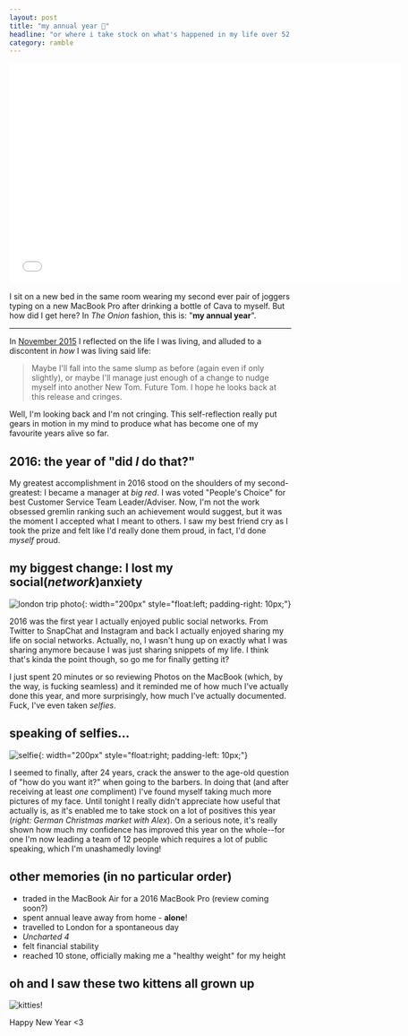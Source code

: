 ```yaml
---
layout: post
title: "my annual year 📖"
headline: "or where i take stock on what's happened in my life over 52 weeks in no particular order and in no particular coherent fashion"
category: ramble
---
```


<iframe width="700" height="394" src="//www.youtube.com/embed/Lm-rpaWkONI" frameborder="0" allowfullscreen="0"> </iframe>

I sit on a new bed in the same room wearing my second ever pair of joggers typing on a new MacBook Pro after drinking a bottle of Cava to myself. But how did I get here? In *The Onion* fashion, this is: "**my annual year**".

---

In [November 2015](/2015/11/16/time-passes) I reflected on the life I was living, and alluded to a discontent in *how* I was living said life:

> Maybe I'll
fall into the same slump as before (again even if only slightly), or maybe I'll
manage just enough of a change to nudge myself into another New Tom. Future Tom.
 I hope he looks back at this release and cringes.

Well, I'm looking back and I'm not cringing. This self-reflection really put gears in motion in my mind to produce what has become one of my favourite years alive so far.

## 2016: the year of "did *I* do that?"

My greatest accomplishment in 2016 stood on the shoulders of my second-greatest: I became a manager at *big red*. I was voted "People's Choice" for best Customer Service Team Leader/Adviser. Now, I'm not the work obsessed gremlin ranking such an achievement would suggest, but it was the moment I accepted what I meant to others. I saw my best friend cry as I took the prize and felt like I'd really done them proud, in fact, I'd done *myself* proud.

## my biggest change: I lost my social(*network*)anxiety

![london trip photo](http://s23.postimg.org/b8n1j2msb/IMG_0194.jpg){: width="200px" style="float:left; padding-right: 10px;"}

2016 was the first year I actually enjoyed public social networks. From Twitter to SnapChat and Instagram and back I actually enjoyed sharing my life on social networks. Actually, no, I wasn't hung up on exactly what I was sharing anymore because I was just sharing snippets of my life. I think that's kinda the point though, so go me for finally getting it?

I just spent 20 minutes or so reviewing Photos on the MacBook (which, by the way, is fucking seamless) and it reminded me of how much I've actually done this year, and more surprisingly, how much I've actually documented. Fuck, I've even taken *selfies*.

## speaking of selfies...

![selfie](https://s23.postimg.org/hnm2fqti3/IMG_0289.jpg){: width="200px" style="float:right; padding-left: 10px;"}

I seemed to finally, after 24 years, crack the answer to the age-old question of "how do you want it?" when going to the barbers. In doing that (and after receiving at least *one* compliment) I've found myself taking much more pictures of my face. Until tonight I really didn't appreciate how useful that actually is, as it's enabled me to take stock on a lot of positives this year (*right: German Christmas market with Alex*). On a serious note, it's really shown how much my confidence has improved this year on the whole--for one I'm now leading a team of 12 people which requires a lot of public speaking, which I'm unashamedly loving!

## other memories (in no particular order)

* traded in the MacBook Air for a 2016 MacBook Pro (review coming soon?)
* spent annual leave away from home - **alone**!
* travelled to London for a spontaneous day
* *Uncharted 4*
* felt financial stability
* reached 10 stone, officially making me a "healthy weight" for my height

## oh and I saw these two kittens all grown up

![kitties!](https://s23.postimg.org/jgoz42eor/IMG_0546.jpg)

Happy New Year <3
